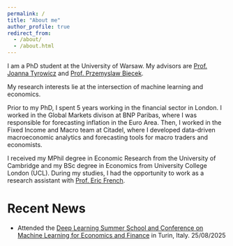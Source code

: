 ```yaml
---
permalink: /
title: "About me"
author_profile: true
redirect_from: 
  - /about/
  - /about.html
---
```


I am a PhD student at the University of Warsaw. My advisors are
[Prof. Joanna Tyrowicz](https://grape.org.pl/jtyrowicz) and 
[Prof. Przemyslaw Biecek](https://pbiecek.github.io/).

My research interests lie at the intersection of machine learning and economics.

Prior to my PhD, I spent 5 years working in the financial sector in London. I worked in
the Global Markets divison at BNP Paribas, where I was responsible for forecasting inflation in the Euro Area. 
Then, I worked in the Fixed Income and Macro team at Citadel, where I developed 
data-driven macroeconomic analytics and forecasting tools for macro traders and economists.

I received my MPhil degree in Economic Research from the University of Cambridge 
and my BSc degree in Economics from University College London (UCL).
During my studies, I had the opportunity to work as a research assistant with [Prof. Eric French](https://sites.google.com/site/ericfrenchecon/).


Recent News
======
- Attended the [Deep Learning Summer School and Conference on Machine Learning for Economics and Finance](https://sites.google.com/carloalberto.org/thesummerschool2025unito/home) in Turin, Italy. 25/08/2025


